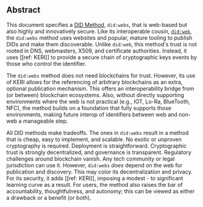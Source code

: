 ## Abstract

This document specifies a [DID
Method](https://w3c-ccg.github.io/did-spec/#specific-did-method-schemes),
`did:webs`, that is web-based but also highly and innovatively secure. Like its
interoperable cousin, [`did:web`](https://w3c-ccg.github.io/did-method-web/), the
`did:webs` method uses websites and popular, mature tooling to publish DIDs and
make them discoverable. Unlike `did:web`, this method's trust is not rooted in
DNS, webmasters, X509, and certificate authorities. Instead, it uses [[ref:
KERI]] to provide a secure chain of cryptographic keys events by those who
control the identifier.

The `did:webs` method does not need blockchains for trust. However, its use of
KERI allows for the referencing of arbitrary blockchains as an extra, optional
publication mechanism. This offers an interoperability bridge from (or between)
blockchain ecosystems. Also, without directly supporting environments where the
web is not practical (e.g., IOT, Lo-Ra, BlueTooth, NFC), the method builds on a
foundation that fully supports those environments, making future interop of
identifiers between web and non-web a manageable step.
<!-- Nothing is 'easy' in our line of work -->
All DID methods make tradeoffs. The ones in `did:webs` result in a method that
is cheap, easy to implement, and scalable. No exotic or unproven cryptography is
required. Deployment is straightforward. Cryptographic trust is strongly
decentralized, and governance is transparent. Regulatory challenges around
blockchain vanish. Any tech community or legal jurisdiction can use it. However,
`did:webs` _does_ depend on the web for publication and discovery. This may
color its decentralization and privacy. For its security, it adds [[ref: KERI]],
imposing a modest - to significant learning curve as a result. For users, the method also raises
the bar of accountability, thoughtfulness, and autonomy; this can be viewed as
either a drawback or a benefit (or both).
